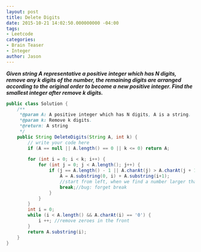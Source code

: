 ```yaml
---
layout: post
title: Delete Digits
date: 2015-10-21 14:02:50.000000000 -04:00
tags:
- Leetcode
categories:
- Brain Teaser
- Integer
author: Jason
---
```

<p><strong><em>Given string A representative a positive integer which has N digits, remove any k digits of the number, the remaining digits are arranged according to the original order to become a new positive integer. Find the smallest integer after remove k digits.</em></strong></p>


``` java
public class Solution {
    /**
     *@param A: A positive integer which has N digits, A is a string.
     *@param k: Remove k digits.
     *@return: A string
     */
    public String DeleteDigits(String A, int k) {
        // write your code here
        if (A == null || A.length() == 0 || k <= 0) return A;
        
        for (int i = 0; i < k; i++) {
            for (int j = 0; j < A.length(); j++) {
                if (j == A.length() - 1 || A.charAt(j) > A.charAt(j + 1)) {//bug: forget j == A.length() -1 
                    A = A.substring(0, i) + A.substring(i+1);
                    //start from left, when we find a number larger than its right number, remove it, thus it will be replaced by a smaller number
                    break;//bug: forget break
                }
            }
        }
        int i = 0;
        while (i < A.length() && A.charAt(i) == '0') {
            i ++; //remove zeroes in the front
        }
        return A.substring(i);
    }
}
```
